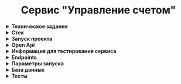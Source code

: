 <h1 align="center">Сервис "Управление счетом"</h1>

<details>
 <summary><strong>
  Техническое задание
</strong></summary>

## ЗАДАНИЕ:

### Разработать WEB приложение "Управление счетом"

Требования:

У приложения должно быть 2 роли.
Администратор - пользователь, который может блокировать и разблокировать счет.
Владелец счета - пользователь, у которого есть доступ к своему счету и который может снять со счета деньги и положить на
счет деньги.

1. Администратор логинится в приложение и видит список всех счетов.
   Имеет возможность блокировать счет, либо разблокировать. Больше никаких действий не совершает.
2. Пользователь. Логиниться в приложении и видит только свой счет.
   Реализовать 2 операции. Пополнение счета и снятие денег со счета.

Если счет заблокирован, то никакие операции проводиться не могут.
Количество пользователей:  минимум 1 администратор и 2 владельца счетов.
Стек технологий:

- Spring Boot,
- Spring Security,
- Hibernate,
- PostgreSQL (желательно в Docker контейнере)

Предоставить рабочий сервис, с инструкцией как локально запустить и с логинами и паролями пользователей.
</details>

<details>
 <summary><strong>
  Стек
</strong></summary>

### При разработке были использованы:

* Java 17
* Gradle
* Lombok
* Spring-boot
* Spring-Security
* Mapstruct
* PostgreSQL
* Liquibase
* Springdoc-openapi
* Junit / Assertj
* Docker

</details>

<details>
 <summary><strong>
  Запуск проекта
</strong></summary>

* Скачайте проект с gitHub:
    * https://github.com/NortinPowers/hes-fintech
* Откройте терминал или командную строку и перейдите в директорию вашего проекта
* Соберите jar-файл с помощью команды сборщика ```./gradlew clean build -x test``` (с пропуском тестов для ускорения
  сборки)
* Разверните проект в Docker используя команду ```docker-compose up```

</details>

<details>
 <summary><strong>
  Open Api
</strong></summary>

* документация доступна по адресу http://localhost:8080/documentation
* api-doc доступны по адресу http://localhost:8080/documentation/api-doc

</details>

<details>
 <summary><strong>
  Информация для тестирования сервиса
</strong></summary>

* изначально доступно три пользователя
  * администратор
    * логин: admin
    * пароль: rebel
  * пользователь
    * логин: clientA
    * пароль: rebel
  * пользователь
    * логин: clientB
    * пароль: rebel
</details>

<details>
 <summary><strong>
  Endpoints
</strong></summary>

Конечные точки подробно описаны по средствам Open Api

* __POST__ __/api/auth__ создает jwt-токен на основе полученной информации о пользователе 
* __POST__ __/api/registration__ регистрирует нового пользователя
* __POST__ __/api/user/new/account__ регистрирует счет для пользователя
* __PATH__ __/api/user/withdraw/{amount}__ снятие средств со счета пользователя
  * {amount} - количество средств для снятия
* __PATH__ __/api/user/refill/{amount}__ пополнение счета пользователя
  * {amount} - количество средств для зачисления
* __GET__ __/api/user/__ показать счет пользователя
* __PATH__ __/api/accounts/block/{id}__ блокирование счета пользователя администратором
  * {id} - идентификатор счета
* __PATH__ __/api/accounts/activate/{id}__ активация счета пользователя администратором
  * {id} - идентификатор счета
* __GET__ __/api/accounts__ показать счета всех пользователей

</details>


<details>
 <summary><strong>
  Параметры запуска
</strong></summary>

* Профайл конфигурации - dev
* Данные таблиц автоматически заполняются для тестирования API

</details>

<details>
 <summary><strong>
  База данных
</strong></summary>

* Используется база PostgreSQL
* База развернута в Docker-контейнере

</details>

<details>
 <summary><strong>
  Тесты
</strong></summary>

* Сервис - 100%
* Контроллер - 100%
* Репозиторий - 100%

<details>
<summary><strong>Скриншот покрытия</strong></summary>

![coverage](about/testCoverage.png)

</details>

</details>
